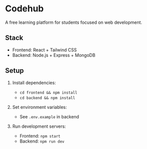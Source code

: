 # Codehub

A free learning platform for students focused on web development.

## Stack

- Frontend: React + Tailwind CSS
- Backend: Node.js + Express + MongoDB

## Setup

1. Install dependencies:

   - `cd frontend && npm install`
   - `cd backend && npm install`

2. Set environment variables:

   - See `.env.example` in backend

3. Run development servers:
   - Frontend: `npm start`
   - Backend: `npm run dev`
